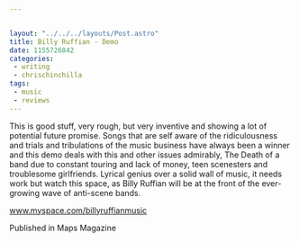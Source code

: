 ```yaml
---


layout: "../../../layouts/Post.astro"
title: Billy Ruffian - Demo
date: 1155726842
categories:
 - writing
 - chrischinchilla
tags: 
 - music 
 - reviews
---
```


This is good stuff, very rough, but very inventive and showing a lot of potential future promise. Songs that are self aware of the ridiculousness and trials and tribulations of the music business have always been a winner and this demo deals with this and other issues admirably, The Death of a band due to constant touring and lack of money, teen scenesters and troublesome girlfriends. Lyrical genius over a solid wall of music, it needs work but watch this space, as Billy Ruffian will be at the front of the ever-growing wave of anti-scene bands.

<a href='https://www.myspace.com/billyruffianmusic' target='_blank'>www.myspace.com/billyruffianmusic</a>

Published in Maps Magazine
